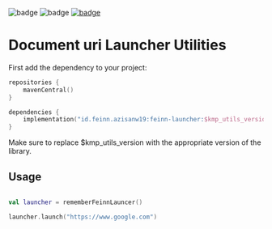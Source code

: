 ![badge][badge-android]
![badge][badge-ios]
[![badge][badge-feinn-launcher]]([feinn-launcher-link])

# Document uri Launcher Utilities

First add the dependency to your project:

```kotlin
repositories {
    mavenCentral()
}

dependencies {
    implementation("id.feinn.azisanw19:feinn-launcher:$kmp_utils_version")
}
```

Make sure to replace $kmp_utils_version with the appropriate version of the library.

## Usage

```kotlin

val launcher = rememberFeinnLauncer()

launcher.launch("https://www.google.com")

```

[badge-feinn-launcher]: https://img.shields.io/maven-central/v/id.feinn.azisanw19/feinn-launcher.svg?style=flat
[feinn-launcher-link]: https://central.sonatype.com/artifact/id.feinn.azisanw19/feinn-launcher
[badge-android]: http://img.shields.io/badge/platform-android-6EDB8D.svg?style=flat
[badge-ios]: http://img.shields.io/badge/platform-ios-CDCDCD.svg?style=flat